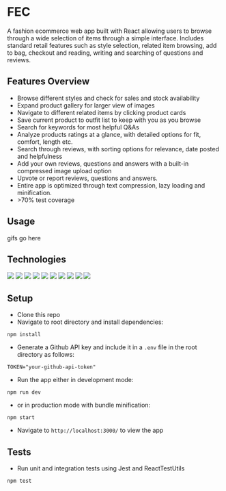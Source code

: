 # FEC
A fashion ecommerce web app built with React allowing users to browse through a wide selection of items through a simple interface.
Includes standard retail features such as style selection, related item browsing, add to bag, checkout and reading, writing and searching of questions and reviews.

## Features Overview
- Browse different styles and check for sales and stock availability
- Expand product gallery for larger view of images
- Navigate to different related items by clicking product cards
- Save current product to outfit list to keep with you as you browse
- Search for keywords for most helpful Q&As
- Analyze products ratings at a glance, with detailed options for fit, comfort, length etc.
- Search through reviews, with sorting options for relevance, date posted and helpfulness
- Add your own reviews, questions and answers with a built-in compressed image upload option
- Upvote or report reviews, questions and answers.
- Entire app is optimized through text compression, lazy loading and minification.
- &gt;70% test coverage

## Usage
gifs go here

## Technologies
<img src="https://img.shields.io/badge/React-20232A?style=for-the-badge&logo=react&logoColor=61DAFB" />
<img src="https://img.shields.io/badge/Express.js-000000?style=for-the-badge&logo=express&logoColor=white" />
<img src="https://img.shields.io/badge/Node.js-339933?style=for-the-badge&logo=nodedotjs&logoColor=white" />
<img src="https://img.shields.io/badge/JavaScript-323330?style=for-the-badge&logo=javascript&logoColor=F7DF1E" />
<img src="https://img.shields.io/badge/CSS3-1572B6?style=for-the-badge&logo=css3&logoColor=white" />
<img src="https://img.shields.io/badge/Webpack-8DD6F9?style=for-the-badge&logo=Webpack&logoColor=white" />
<img src="https://img.shields.io/badge/Babel-F9DC3E?style=for-the-badge&logo=babel&logoColor=white" />
<img src="https://img.shields.io/badge/Material%20UI-007FFF?style=for-the-badge&logo=mui&logoColor=white" />
<img src="https://img.shields.io/badge/Jest-C21325?style=for-the-badge&logo=jest&logoColor=white" />
<img src="https://img.shields.io/badge/Amazon_AWS-FF9900?style=for-the-badge&logo=amazonaws&logoColor=white" />

## Setup
- Clone this repo
- Navigate to root directory and install dependencies:

```
npm install
```

- Generate a Github API key and include it in a <code>.env</code> file in the root directory as follows:

```
TOKEN="your-github-api-token"
```

- Run the app either in development mode:

```
npm run dev
```

- or in production mode with bundle minification:

```
npm start
```

- Navigate to <code>http://localhost:3000/</code> to view the app

## Tests
- Run unit and integration tests using Jest and ReactTestUtils
```
npm test
```
